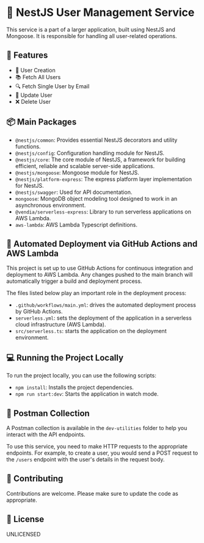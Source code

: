 # 🚀 NestJS User Management Service

This service is a part of a larger application, built using NestJS and Mongoose. It is responsible for handling all user-related operations.

## 🎯 Features

- 📝 User Creation
- 📚 Fetch All Users
- 🔍 Fetch Single User by Email
- 🔄 Update User
- ❌ Delete User

## 📦 Main Packages

- `@nestjs/common`: Provides essential NestJS decorators and utility functions.
- `@nestjs/config`: Configuration handling module for NestJS.
- `@nestjs/core`: The core module of NestJS, a framework for building efficient, reliable and scalable server-side applications.
- `@nestjs/mongoose`: Mongoose module for NestJS.
- `@nestjs/platform-express`: The express platform layer implementation for NestJS.
- `@nestjs/swagger`: Used for API documentation.
- `mongoose`: MongoDB object modeling tool designed to work in an asynchronous environment.
- `@vendia/serverless-express`: Library to run serverless applications on AWS Lambda.
- `aws-lambda`: AWS Lambda Typescript definitions.

## 🚀 Automated Deployment via GitHub Actions and AWS Lambda

This project is set up to use GitHub Actions for continuous integration and deployment to AWS Lambda. Any changes pushed to the main branch will automatically trigger a build and deployment process.

The files listed below play an important role in the deployment process:
- `.github/workflows/main.yml`: drives the automated deployment process by GitHub Actions.
- `serverless.yml`: sets the deployment of the application in a serverless cloud infrastructure (AWS Lambda).
- `src/serverless.ts`: starts the application on the deployment environment.

## 💻 Running the Project Locally

To run the project locally, you can use the following scripts:

- `npm install`: Installs the project dependencies.
- `npm run start:dev`: Starts the application in watch mode.

## 📮 Postman Collection

A Postman collection is available in the `dev-utilities` folder to help you interact with the API endpoints.

To use this service, you need to make HTTP requests to the appropriate endpoints. For example, to create a user, you would send a POST request to the `/users` endpoint with the user's details in the request body.

## 🤝 Contributing

Contributions are welcome. Please make sure to update the code as appropriate.

## 📄 License

UNLICENSED